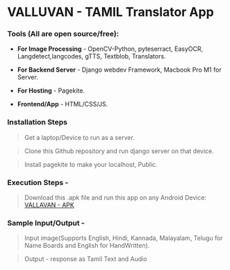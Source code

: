 # VALLUVAN - TAMIL Translator App

### Tools **(All are open source/free):**

- **For Image Processing** - OpenCV-Python, pyteserract, EasyOCR, Langdetect,langcodes, gTTS, Textblob, Translators.

- **For Backend Server**   - Django webdev Framework, Macbook Pro M1 for Server.

- **For Hosting**          - Pagekite.
 
- **Frontend/App**         - HTML/CSS/JS.

### Installation Steps

> Get a laptop/Device to run as a server.

> Clone this Github repository and run django server on that device.

> Install pagekite to make your localhost, Public.

### Execution Steps - 

> Download this .apk file and run this app on any Android Device: [VALLAVAN - APK](https://appsgeyser.com/widgetdownload.php?widget=Valluvan_16399176)


### Sample Input/Output - 

> Input image(Supports English, Hindi, Kannada, Malayalam, Telugu for Name Boards and English for HandWritten).

> Output - response as Tamil Text and Audio